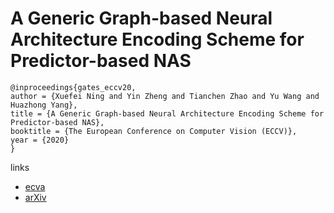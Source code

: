 # A Generic Graph-based Neural Architecture Encoding Scheme for Predictor-based NAS

```
@inproceedings{gates_eccv20,
author = {Xuefei Ning and Yin Zheng and Tianchen Zhao and Yu Wang and Huazhong Yang},
title = {A Generic Graph-based Neural Architecture Encoding Scheme for Predictor-based NAS},
booktitle = {The European Conference on Computer Vision (ECCV)},
year = {2020}
}
```

links
- [ecva](http://www.ecva.net/papers/eccv_2020/papers_ECCV/papers/123580188.pdf)
- [arXiv](https://arxiv.org/abs/2004.01899)
